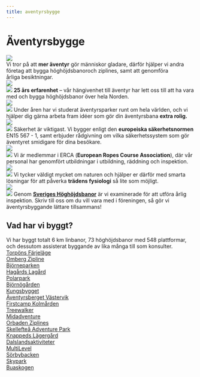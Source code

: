 ```yaml
---
title: aventyrsbygge
---
```


<div id="byggeallt">
	<div id="byggeintro">
		<h1>
			Äventyrsbygge
		</h1>
		<img src="/images/aventyrsbygge.png">
		<div>
			Vi tror på att <strong>mer äventyr</strong> gör människor gladare, därför hjälper vi andra företag att bygga <span>höghöjdsbanor</span>och ziplines, samt att <span>genomföra</span> årliga&nbsp;besiktningar.
		</div>
	</div>
	<div id="byggelista">
		<div>
			<img src= "/images/25years.png">
			<div>
				<img src= "/images/25years.png">
				<strong>25 års erfarenhet</strong> – vår hängivenhet till äventyr har lett oss till att ha vara med och bygga höghöjdsbanor över hela&nbsp;Norden.
			</div>
		</div>
		<div>
			<img src= "/images/ideas.png">
			<div>
				<img src= "/images/ideas.png">
				Under åren har vi studerat <span>äventyrsparker</span> runt om hela världen, och vi hjälper dig gärna arbeta fram idéer som gör din äventyrsbana <strong>extra&nbsp;rolig.</strong> 
			</div>
		</div>
		<div>
			<img src= "/images/safety.png">
			<div>
				<img src= "/images/safety.png">
				Säkerhet är viktigast. Vi bygger enligt den <strong>europeiska <span>säkerhetsnormen</span></strong> EN15&nbsp;567&nbsp;-&nbsp;1, samt erbjuder rådgivning om vilka säkerhetssystem som gör äventyret smidigare för dina&nbsp;besökare.
			</div> 
		</div>
		<div>
			<img src= "/images/erca.png">
			<div>
				<img src= "/images/erca.png">
				Vi är medlemmar i ERCA (<strong>European Ropes Course Association</strong>), där vår personal har genomfört utbildningar i utbildning, räddning och&nbsp;inspektion.
			</div>
		</div>
		<div>
			<img src= "/images/lovetrees.png">
			<div>
				<img src= "/images/lovetrees.png">
				Vi tycker väldigt mycket om naturen och hjälper er därför med smarta lösningar för att påverka <strong>trädens fysiologi</strong> så lite som&nbsp;möjligt.
			</div>
		</div>		
		<div>
			<img src= "/images/foundation.png">
			<div>
				<img src= "/images/foundation.png">
				Genom <a href="http://höghöjdsbanor.se"><strong>Sveriges <span>Höghöjdsbanor</span></strong></a> är vi examinerade för att utföra årlig inspektion. Skriv till oss om du vill vara med i föreningen, så gör vi <span>äventyrsbyggande</span> lättare&nbsp;tillsammans!
			</div>
		</div>
	</div>
	<div id="cvavsnitt">
		<div id="forklaring">
			<h2>
				Vad har vi byggt?
			</h2>
			Vi har byggt totalt 6 km linbanor, 73 höghöjdsbanor med 548 plattformar, och dessutom assisterat byggande av lika många till som&nbsp;konsulter.
		</div>
		<div id="parkerknappar">
				<div><a href="http://torponsfarjelage.se">Torpöns Färjeläge</a></div>
				<div><a href="http://vatternevent.se">Omberg Zipline </a></div>
				<div><a href="https://www.bjorneparken.no/om-bjorneparken-2/">Björneparken</a></div>  
				<div><a href="http://hagardslagard.se">Hagårds Lagård</a></div>
				<div><a href="http://polarpark.no">Polarpark </a></div>
				<div><a href="http://bjornogarden.se">Björnögården</a></div>  
				<div><a href="http://kungsbygget.com">Kungsbygget</a></div>
				<div><a href="http://">Äventyrsberget Västervik</a></div>
				<div><a href="https://firstcamp.se">Firstcamp Kolmården</a></div>  
				<div><a href="http://treewalker.se">Treewalker</a></div>
				<div><a href="http://midadventure.com">Midadventure</a></div>
				<div><a href="http://orbadenzipclimb.se">Orbaden Ziplines</a></div> 
				<div><a href="http://skellefteaadventurepark.se">Skellefteå Adventure Park</a></div>
				<div><a href="http://www.karlskoga.se/Utbildning--barnomsorg/Grundskola/Fritidsgardar/Knapped-Lagergard.html">Knappeds Lägergård</a></div>
				<div><a href="http://dalslandsaktiviteter.com">Dalslandsaktiviteter</a></div>
				<div><a href="http://multilevel.se">MultiLevel</a></div>
				<div><a href="http://sorbybacken.se/">Sörbybacken</a></div>
				<div><a href="http://skypark.se">Skypark</a></div>
				<div><a href="http://buaskogen.se">Buaskogen</a></div>
			</div>
		</div>
	</div>